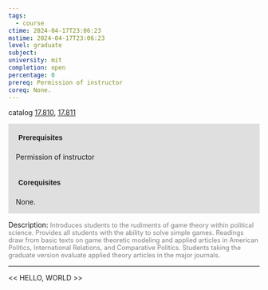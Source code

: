 ```yaml
---
tags:
  - course
ctime: 2024-04-17T23:06:23
mstime: 2024-04-17T23:06:23
level: graduate
subject: 
university: mit
completion: open
percentage: 0
prereq: Permission of instructor
coreq: None.
---
```


catalog [17.810](http://student.mit.edu/catalog/m17b.html#17.810), [17.811](http://student.mit.edu/catalog/m17b.html#17.811)

<span style="display: block; padding: 15px; background-color: rgb(100, 100, 100, 0.2);"><font id="m_prereq1643_0" style="display: block; font-family: Arial, sans-serif; font-weight: bold; padding: 5px">Prerequisites</font><br><span id="prereq1643_0">Permission of instructor</span></span>
<span style="display: block; padding: 15px; background-color: rgb(100, 100, 100, 0.2);"><font id="m_coreq1643_0" style="display: block; font-family: Arial, sans-serif; font-weight: bold; padding: 5px">Corequisites</font><br><span id="coreq1643_0">None.</span></span>

<font style="">Description:</font>
<font style="color: grey; font-size: 0.8rem;">Introduces students to the rudiments of game theory within political science. Provides all students with the ability to solve simple games. Readings draw from basic texts on game theoretic modeling and applied articles in American Politics, International Relations, and Comparative Politics. Students taking the graduate version evaluate applied theory articles in the major journals.</font>



---

<< HELLO, WORLD >>
